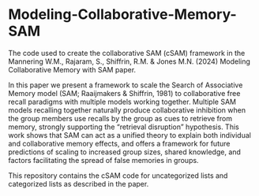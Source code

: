 # Modeling-Collaborative-Memory-SAM
The code used to create the collaborative SAM (cSAM) framework in the Mannering W.M., Rajaram, S., Shiffrin, R.M. & Jones M.N. (2024) Modeling Collaborative Memory with SAM paper.

In this paper we present a framework to scale the Search of Associative Memory model (SAM; Raaijmakers & Shiffrin, 1981) to collaborative free recall paradigms with multiple models working together. Multiple SAM models recalling together naturally produce collaborative inhibition when the group members use recalls by the group as cues to retrieve from memory, strongly supporting the “retrieval disruption” hypothesis. This work shows that SAM can act as a unified theory to explain both individual and collaborative memory effects, and offers a framework for future predictions of scaling to increased group sizes, shared knowledge, and factors facilitating the spread of false memories in groups.

This repository contains the cSAM code for uncategorized lists and categorized lists as described in the paper.
